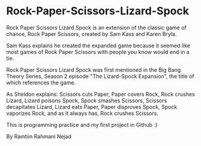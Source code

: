 # Rock-Paper-Scissors-Lizard-Spock

Rock Paper Scissors Lizard Spock is an extension of the classic game of chance, Rock Paper Scissors, created by Sam Kass and Karen Bryla.

Sam Kass explains he created the expanded game because it seemed like most games of Rock Paper Scissors with people you know would end in a tie.

Rock Paper Scissors Lizard Spock was first mentioned in the Big Bang Theory Series, Season 2 episode "The Lizard-Spock Expansion", the title of which references the game.

As Sheldon explains:
Scissors cuts Paper, 
Paper covers Rock, 
Rock crushes Lizard, 
Lizard poisons Spock, 
Spock smashes Scissors, 
Scissors decapitates Lizard, 
Lizard eats Paper, 
Paper disproves Spock, 
Spock vaporizes Rock, 
and as it always has, Rock crushes Scissors.


This is programming practice and my first project in Github :)

By Ramtiin Rahmani Nejad
